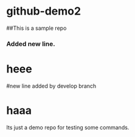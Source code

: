 # github-demo2
##This is a sample repo
### Added new line.
# heee
#new line added by develop branch
# haaa
Its just a demo repo  for testing some commands.
